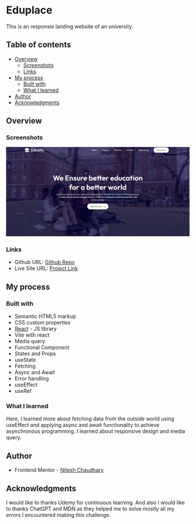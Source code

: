 # Eduplace

This is an responsie landing website of an university.

## Table of contents

- [Overview](#overview)
  - [Screenshots](#screenshot)
  - [Links](#links)
- [My process](#my-process)
  - [Built with](#built-with)
  - [What I learned](#what-i-learned)
- [Author](#author)
- [Acknowledgments](#acknowledgments)

## Overview

### Screenshots

![Home page](./public/Home%20page.PNG)

### Links

- Github URL: [Github Repo](https://github.com/Nitesh-bit/Eduplace)
- Live Site URL: [Project Link](https://eduplace.netlify.app/)

## My process

### Built with

- Semantic HTML5 markup
- CSS custom properties
- [React](https://reactjs.org/) - JS library
- Vite with react
- Media query
- Functional Component
- States and Props
- useState
- Fetching
- Async and Await
- Error handling
- useEffect
- useRef

### What I learned

Here, I learned more about fetching data from the outside world using useEffect and applying async and await functionality to achieve asynchronous programming. I learned about responsive design and media query.

## Author

- Frontend Mentor - [Nitesh Chaudhary](https://www.frontendmentor.io/profile/Nitesh-bit)

## Acknowledgments

I would like to thanks Udemy for continuous learning. And also I would like to thanks ChatGPT and MDN as they helped me to solve mostly all my errors I encountered making this challenge.
